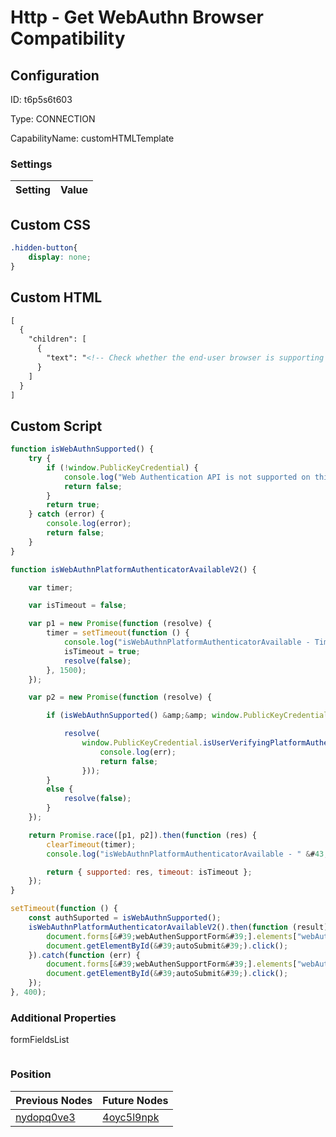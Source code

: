 # Http - Get WebAuthn Browser Compatibility
## Configuration
ID:  t6p5s6t603

Type: CONNECTION 

CapabilityName: customHTMLTemplate

### Settings
| Setting | Value  |
| :------------------------ | ---------------------------------------- |
 

## Custom CSS
```css
.hidden-button{
    display: none;
}
```

## Custom HTML
```html
[
  {
    "children": [
      {
        "text": "<!-- Check whether the end-user browser is supporting WebAuthn to understand if security keys and platform biomentic method are usable --><form id="webAuthenSupportForm" method="post">    <input type="hidden" name="webAuthenSupport" id="webAuthenSupport">    <button type="hidden" data-skcomponent="skbutton" data-skbuttontype="form-submit" class="hidden-button"  data-skbuttonvalue="submit" data-skform="webAuthenSupportForm" id="autoSubmit">Next</button></form>"
      }
    ]
  }
]
```

## Custom Script
```js
function isWebAuthnSupported() {
    try {
        if (!window.PublicKeyCredential) {
            console.log("Web Authentication API is not supported on this browser.");
            return false;
        }
        return true;
    } catch (error) {
        console.log(error);
        return false;
    }
}

function isWebAuthnPlatformAuthenticatorAvailableV2() {

    var timer;

    var isTimeout = false;

    var p1 = new Promise(function (resolve) {
        timer = setTimeout(function () {
            console.log("isWebAuthnPlatformAuthenticatorAvailable - Timeout");
            isTimeout = true;
            resolve(false);
        }, 1500);
    });

    var p2 = new Promise(function (resolve) {

        if (isWebAuthnSupported() &amp;&amp; window.PublicKeyCredential.isUserVerifyingPlatformAuthenticatorAvailable) {

            resolve(
                window.PublicKeyCredential.isUserVerifyingPlatformAuthenticatorAvailable().catch(function (err) {
                    console.log(err);
                    return false;
                }));
        }
        else {
            resolve(false);
        }
    });

    return Promise.race([p1, p2]).then(function (res) {
        clearTimeout(timer);
        console.log("isWebAuthnPlatformAuthenticatorAvailable - " &#43; res);

        return { supported: res, timeout: isTimeout };
    });
}

setTimeout(function () {
    const authSuported = isWebAuthnSupported();
    isWebAuthnPlatformAuthenticatorAvailableV2().then(function (result) {
        document.forms[&#39;webAuthenSupportForm&#39;].elements["webAuthenSupport"].value = result.supported ? "FULL" : (authSuported ? "SECURITY_KEY_ONLY" : "NONE");
        document.getElementById(&#39;autoSubmit&#39;).click();
    }).catch(function (err) {
        document.forms[&#39;webAuthenSupportForm&#39;].elements["webAuthenSupport"].value = authSuported ? "SECURITY_KEY_ONLY" : "NONE";
        document.getElementById(&#39;autoSubmit&#39;).click();
    });
}, 400);
```

### Additional Properties
formFieldsList
 ```json 

```




### Position
| Previous Nodes | Future Nodes |
| :------------- | ------------ |
| [nydopq0ve3](./nydopq0ve3.md) | [4oyc5l9npk](./4oyc5l9npk.md) |